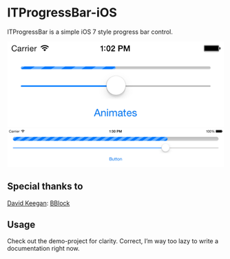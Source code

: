ITProgressBar-iOS
=================

ITProgressBar is a simple iOS 7 style progress bar control.

![](./Demo.png)
![](./Demo-iPad.png)

Special thanks to
-----------------

[David Keegan](https://github.com/kgn/): [BBlock](https://github.com/kgn/BBlock)


Usage
-----

Check out the demo-project for clarity.
Correct, I’m way too lazy to write a documentation right now.